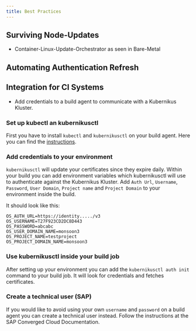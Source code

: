 ```yaml
---
title: Best Practices 
---
```


## Surviving Node-Updates

  * Container-Linux-Update-Orchestrator as seen in Bare-Metal
  
## Automating Authentication Refresh

## Integration for CI Systems

  * Add credentials to a build agent to communicate with a Kubernikus Kluster.

### Set up kubectl an kubernikusctl
First you have to install `kubectl` and `kubernikusctl` on your build agent. 
Here you can find the [instructions](https://github.com/sapcc/kubernikus/blob/master/docs/guide/authentication.md#authenticating-with-kubernetes). 

### Add credentials to your environment
`kubernikusctl` will update your certificates since they expire daily. Within your build you can add environment variables which kubernikusctl will use to authenticate against the Kubernikus Kluster. Add `Auth Url`, `Username`, `Password`, `User Domain`, `Project name` and `Project Domain` to your environment inside the build. 

It should look like this:

```
OS_AUTH_URL=https://identity...../v3 
OS_USERNAME=T27F923CD2DC8D443 
OS_PASSWORD=abcabc
OS_USER_DOMAIN_NAME=monsoon3
OS_PROJECT_NAME=testproject
OS_PROJECT_DOMAIN_NAME=monsoon3
```

### Use kubernikusctl inside your build job 
After setting up your environment you can add the `kubernikusctl auth init` command to your build job. It will look for credentials and fetches certificates. 

### Create a technical user (SAP)
If you would like to avoid using your own `username` and `password` on a build agent you can create a technical user instead. Follow the instructions at the SAP Converged Cloud Documentation.